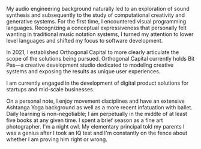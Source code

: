 My audio engineering background naturally led to an exploration of sound synthesis and subsequently to the study of computational creativity and generative systems. For the first time, I encountered visual programming languages. Recognizing a conceptual expressiveness that personally felt wanting in traditional music notation systems, I turned my attention to lower level languages and shifted my focus to software development.

In 2021, I established Orthogonal Capital to more clearly articulate the scope of the solutions being pursued. Orthogonal Capital currently holds Bit Pas—a creative development studio dedicated to modeling creative systems and exposing the results as unique user experiences.

I am currently engaged in the development of digital product solutions for startups and mid-scale businesses.

On a personal note, I enjoy movement disciplines and have an extensive Ashtanga Yoga background as well as a more recent infatuation with ballet. Daily learning is non-negotiable; I am perpetually in the middle of at least five books at any given time. I spent a brief season as a fine art photographer. I'm a night owl. My elementary principal told my parents I was a genius after I took an IQ test and I'm constantly on the fence about whether I am proving him right or wrong.
